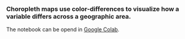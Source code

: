 ### Choropleth maps use color-differences to visualize how a variable differs across a geographic area. 

The notebook can be opend in [Google Colab](https://colab.research.google.com/github/to-schi/choropleth-maps/blob/main/choropleth-maps_weather_ger.ipynb).
